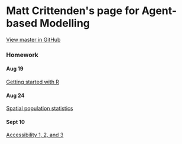 # Matt Crittenden's page for Agent-based Modelling

[View master in GitHub](https://github.com/micrittenden/Data440-AgentBasedModelling)

### Homework

#### Aug 19

[Getting started with R](https://micrittenden.github.io/Data440-AgentBasedModelling/blob/master/HW/1.2_Getting_started_w_R/README.md)

#### Aug 24

[Spatial population statistics](https://github.com/micrittenden/Data440-AgentBasedModelling/blob/master/HW/2.1_Spatial_population_statistics/README.md)

#### Sept 10

[Accessibility 1, 2, and 3](https://github.com/micrittenden/Data440-AgentBasedModelling/blob/master/HW/2.3_Accessibility_123/README.md)